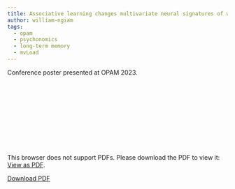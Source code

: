 ```yaml
---
title: Associative learning changes multivariate neural signatures of working memory load
author: william-ngiam
tags:
  - opam
  - psychonomics
  - long-term memory
  - mvLoad
---
```


Conference poster presented at OPAM 2023.

<object data="https://palm-lab.github.io/images/presentations/OPAM2023.pdf" type="application/pdf">
    <embed src="https://palm-lab.github.io/images/presentations/OPAM2023.pdf">
        <p>This browser does not support PDFs. Please download the PDF to view it: <a href="https://palm-lab.github.io/images/presentations/OPAM2023.pdf">View as PDF</a>.</p>
    </embed>
</object>
<u><a href="https://palm-lab.github.io/images/presentations/OPAM2023.pdf">Download PDF</a></u><br>
